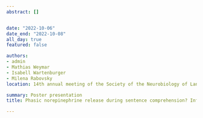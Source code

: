 ```yaml
---
abstract: []


date: "2022-10-06"
date_end: "2022-10-08"
all_day: true
featured: false

authors:
- admin
- Mathias Weymar
- Isabell Wartenburger
- Milena Rabovsky
location: 14th annual meeting of the Society of the Neurobiology of Language, Philadelphia, US

summary: Poster presentation
title: Phasic norepinephrine release during sentence comprehension? Influence of transcutaneous auricular vagus nerve stimulation on the P600.

---
```

